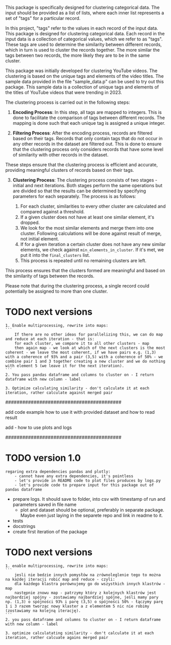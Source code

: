 This package is specifically designed for clustering categorical data. The input should be provided as a list of lists, where each inner list represents a set of "tags" for a particular record. 

In this project, "tags" refer to the values in each record of the input data. This package is designed for clustering categorical data. Each record in the input data is a collection of categorical values, which we refer to as "tags". These tags are used to determine the similarity between different records, which in turn is used to cluster the records together. The more similar the tags between two records, the more likely they are to be in the same cluster.

This package was initially developed for clustering YouTube videos. The clustering is based on the unique tags and elements of the video titles. The sample data provided in the file "sample_data.p" can be used to try out this package. This sample data is a collection of unique tags and elements of the titles of YouTube videos that were trending in 2023.

The clustering process is carried out in the following steps:

1. **Encoding Process**: In this step, all tags are mapped to integers. This is done to facilitate the comparison of tags between different records. The mapping is done such that each unique tag is assigned a unique integer.

2. **Filtering Process**: After the encoding process, records are filtered based on their tags. Records that only contain tags that do not occur in any other records in the dataset are filtered out. This is done to ensure that the clustering process only considers records that have some level of similarity with other records in the dataset.

These steps ensure that the clustering process is efficient and accurate, providing meaningful clusters of records based on their tags.

3. **Clustering Process**: The clustering process consists of two stages - initial and next iterations. Both stages perform the same operations but are divided so that the results can be determined by specifying parameters for each separately. The process is as follows:

    1. For each cluster, similarities to every other cluster are calculated and compared against a threshold.
    2. If a given cluster does not have at least one similar element, it's dropped.
    3. We look for the most similar elements and merge them into one cluster. Following calculations will be done against result of merge, not initial element.
    4. If for a given iteration a certain cluster does not have any new similar elements, we check against `min_elements_in_cluster`. If it's met, we put it into the `final_clusters` list.
    5. This process is repeated until no remaining clusters are left.

This process ensures that the clusters formed are meaningful and based on the similarity of tags between the records.

Please note that during the clustering process, a single record could potentially be assigned to more than one cluster. 


# TODO next versions
    1. Enable multiprocessing, rewrite into maps:
    ```
        If there are no other ideas for parallelizing this, we can do map and reduce at each iteration - that is:
        for each cluster, we compare it to all other clusters - map
        then again map - we look at which of the next clusters is the most coherent - we leave the most coherent, if we have pairs e.g. (1,3) with a coherence of 93% and a pair (3,5) with a coherence of 50% - we combine pair 1 and 3 together creating a new cluster and we do nothing with element 5 (we leave it for the next iteration).
    ```
    2. You pass pandas dataframe and columns to cluster on - I return dataframe with new column - label

    3. Optimize calculating similarity - don't calculate it at each iteration, rather calculate against merged pair



#########################################

add code example how to use it with provided dataset and how to read result

add - how to use plots and logs

#########################################



# TODO version 1.0
```
regaring extra dependencies pandas and plotly:
    - cannot have any extra dependencies, it's pointless
    - let's provide in README code to plot files produces by logs.py
    - let's provide code to prepare input for this package out of pandas dataframe
```
- prepare logs. It should save to folder, into csv with timestamp of run and parameters saved in file name
    - plot and dataset should be optional, preferably in separate package. Maybe even just laying in the separete repo and link in readme to it.
- tests
- docstrings
- create first iteration of the package


# TODO next versions
    1. enable multiprocessing, rewrite into maps:
    ```
        jesli nie bedzie innych pomysłów na zrównoleglenie tego to można na każdej iteracji robić map and reduce - czyli:
        dla każdego klastra porównujemy go do wszystkich innych klastrów - map
        następnie znowu map - patrzymy który z kolejnych klastrów jest najbardziej spójny - zostawiamy najbardziej spójne, jeśli mamy pary np. (1,3) o spójności 93% i parę (3,5) o spójności 50% - łączymy parę 1 i 3 razem tworząc nowy klaster a z elementem 5 nic nie robimy (zostawiamy na kolejną iterację).
    ```
    2. you pass dataframe and columns to cluster on - I return dataframe with new column - label

    3. optimize calculatating similarity - don't calculate it at each iteration, rather calcuate agains merged pair